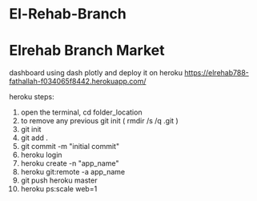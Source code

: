 # El-Rehab-Branch
# Elrehab Branch Market
dashboard using dash plotly and deploy it on heroku 
https://elrehab788-fathallah-f034065f8442.herokuapp.com/

heroku steps:

1) open the terminal, cd folder_location
2) to remove any previous git init  ( rmdir /s /q .git ) 
3) git init 
4) git add . 
5) git commit -m "initial commit"
6) heroku login
7) heroku create -n "app_name"
8) heroku git:remote -a app_name
9) git push heroku master
10) heroku ps:scale web=1
